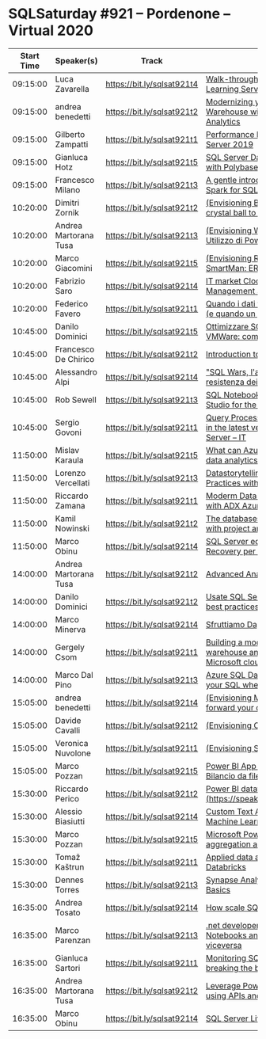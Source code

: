 # SQLSaturday #921 – Pordenone – Virtual 2020
Start Time|Speaker(s)|Track|Title
---|---|---|---
09:15:00|Luca Zavarella|https://bit.ly/sqlsat921t4|[Walk-through of Azure Machine Learning Service new features](100689.md)
09:15:00|andrea benedetti|https://bit.ly/sqlsat921t2|[Modernizing your Data Warehouse with Azure Synapse Analytics](100693.md)
09:15:00|Gilberto Zampatti|https://bit.ly/sqlsat921t1|[Performance Monitoring in SQL Server 2019](100705.md)
09:15:00|Gianluca Hotz|https://bit.ly/sqlsat921t5|[SQL Server Data Virtualization with Polybase](100736.md)
09:15:00|Francesco Milano|https://bit.ly/sqlsat921t3|[A gentle introduction to Apache Spark for SQL Server people](101039.md)
10:20:00|Dimitri Zornik|https://bit.ly/sqlsat921t2|[(Envisioning Beantech) A modern crystal ball to predict the future](105119.md)
10:20:00|Andrea Martorana Tusa|https://bit.ly/sqlsat921t3|[(Envisioning Würth Phoenix) Utilizzo di Power Platform per l’int](105132.md)
10:20:00|Marco Giacomini|https://bit.ly/sqlsat921t5|[(Envisioning Real Comm): SmartMan: ERP Industria 4.0](105135.md)
10:20:00|Fabrizio Saro|https://bit.ly/sqlsat921t4|[IT market Clock for Database Management Systems](105171.md)
10:20:00|Federico Favero|https://bit.ly/sqlsat921t1|[Quando i dati fanno la differenza (e quando un po’ meno)](105176.md)
10:45:00|Danilo Dominici|https://bit.ly/sqlsat921t5|[Ottimizzare SQL Server su VMWare: come si fa?](100561.md)
10:45:00|Francesco De Chirico|https://bit.ly/sqlsat921t2|[Introduction to M in Power BI](100684.md)
10:45:00|Alessandro Alpi|https://bit.ly/sqlsat921t4|["SQL Wars, l'attacco dei cloni e la resistenza dei container](98904.md)
10:45:00|Rob Sewell|https://bit.ly/sqlsat921t3|[SQL Notebooks in Azure Data Studio for the DBA](99148.md)
10:45:00|Sergio Govoni|https://bit.ly/sqlsat921t1|[Query Processing improvements in the latest versions of SQL Server – IT](99544.md)
11:50:00|Mislav Karaula|https://bit.ly/sqlsat921t5|[What can Azure do for your batch data analytics workloads?](100208.md)
11:50:00|Lorenzo Vercellati|https://bit.ly/sqlsat921t3|[Datastorytelling  Visualization Best Practices with PowerBi](100223.md)
11:50:00|Riccardo Zamana|https://bit.ly/sqlsat921t1|[Moderm Data Science Lifecycle with ADX  Azure](101334.md)
11:50:00|Kamil Nowinski|https://bit.ly/sqlsat921t2|[The databases in SSDT - a work with project and best practices](101349.md)
11:50:00|Marco Obinu|https://bit.ly/sqlsat921t4|[SQL Server ed Azure: Disaster Recovery per tutti](98786.md)
14:00:00|Andrea Martorana Tusa|https://bit.ly/sqlsat921t2|[Advanced Analytics with Power BI](100192.md)
14:00:00|Danilo Dominici|https://bit.ly/sqlsat921t2|[Usate SQL Server in containers: best practices](100214.md)
14:00:00|Marco Minerva|https://bit.ly/sqlsat921t4|[Sfruttiamo Dapper al 110%](100762.md)
14:00:00|Gergely Csom|https://bit.ly/sqlsat921t1|[Building a modern data warehouse and BI solution in Microsoft cloud](98090.md)
14:00:00|Marco Dal Pino|https://bit.ly/sqlsat921t3|[Azure SQL Database EDGE, put your SQL wherever you want!](99593.md)
15:05:00|andrea benedetti|https://bit.ly/sqlsat921t4|[(Envisioning Microsoft) "Move forward your data strategy"](105107.md)
15:05:00|Davide Cavalli|https://bit.ly/sqlsat921t2|[(Envisioning Consulcesi)](105120.md)
15:05:00|Veronica Nuvolone|https://bit.ly/sqlsat921t1|[(Envisioning SolidQ)](105131.md)
15:05:00|Marco Pozzan|https://bit.ly/sqlsat921t5|[Power BI App per analisi di Bilancio da file XBRL](105150.md)
15:30:00|Riccardo Perico|https://bit.ly/sqlsat921t2|[Power BI dataflows deep dive (IT) (https://speakerscore.com/SKKL))](100317.md)
15:30:00|Alessio Biasiutti|https://bit.ly/sqlsat921t4|[Custom Text Analysis with Azure Machine Learning Services](100683.md)
15:30:00|Marco Pozzan|https://bit.ly/sqlsat921t5|[Microsoft Power BI fast with aggregation and composite model](101101.md)
15:30:00|Tomaž Kaštrun|https://bit.ly/sqlsat921t1|[Applied data analytics with Azure Databricks](101209.md)
15:30:00|Dennes Torres|https://bit.ly/sqlsat921t3|[Synapse Analytics: Beyond the Basics](105106.md)
16:35:00|Andrea Tosato|https://bit.ly/sqlsat921t4|[How scale SQL with Serverless](100674.md)
16:35:00|Marco Parenzan|https://bit.ly/sqlsat921t3|[.net developer for Jupyter Notebooks and Apache Spark and viceversa](100914.md)
16:35:00|Gianluca Sartori|https://bit.ly/sqlsat921t1|[Monitoring SQL Server without breaking the bank](98387.md)
16:35:00|Andrea Martorana Tusa|https://bit.ly/sqlsat921t2|[Leverage Power BI automation using APIs and Flow](98621.md)
16:35:00|Marco Obinu|https://bit.ly/sqlsat921t4|[SQL Server Lift  Shift on Azure!](98969.md)
